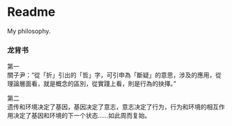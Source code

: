 # Readme
My philosophy.

### 龙背书

第一<br />
關子尹：“從「折」引出的「哲」字，可引申為「斷疑」的意思，涉及的應用，從理論層面看，就是概念的區別，從實踐上看，則是行為的抉擇。”

第二<br />
遗传和环境决定了基因，基因决定了意志，意志决定了行为，行为和环境的相互作用决定了基因和环境的下一个状态……如此周而复始。
